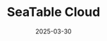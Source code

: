---
title: "SeaTable Cloud"
date: '2025-03-30'
draft: false
url: '/cloud'

sections:
- name: hero1
  weight: 3
---